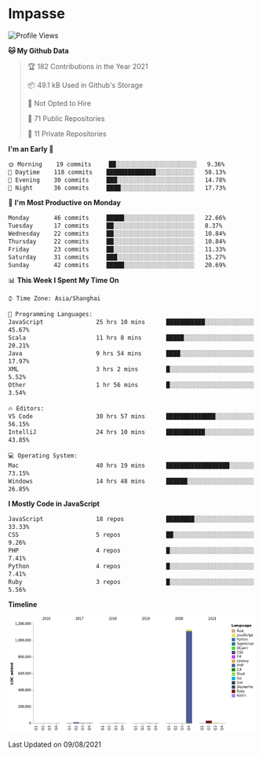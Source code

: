 # Impasse

<!--START_SECTION:waka-->
![Profile Views](http://img.shields.io/badge/Profile%20Views-1-blue)

**🐱 My Github Data** 

> 🏆 182 Contributions in the Year 2021
 > 
> 📦 49.1 kB Used in Github's Storage 
 > 
> 🚫 Not Opted to Hire
 > 
> 📜 71 Public Repositories 
 > 
> 🔑 11 Private Repositories  
 > 
**I'm an Early 🐤** 

```text
🌞 Morning    19 commits     ██░░░░░░░░░░░░░░░░░░░░░░░   9.36% 
🌆 Daytime    118 commits    ██████████████░░░░░░░░░░░   58.13% 
🌃 Evening    30 commits     ███░░░░░░░░░░░░░░░░░░░░░░   14.78% 
🌙 Night      36 commits     ████░░░░░░░░░░░░░░░░░░░░░   17.73%

```
📅 **I'm Most Productive on Monday** 

```text
Monday       46 commits     █████░░░░░░░░░░░░░░░░░░░░   22.66% 
Tuesday      17 commits     ██░░░░░░░░░░░░░░░░░░░░░░░   8.37% 
Wednesday    22 commits     ██░░░░░░░░░░░░░░░░░░░░░░░   10.84% 
Thursday     22 commits     ██░░░░░░░░░░░░░░░░░░░░░░░   10.84% 
Friday       23 commits     ██░░░░░░░░░░░░░░░░░░░░░░░   11.33% 
Saturday     31 commits     ███░░░░░░░░░░░░░░░░░░░░░░   15.27% 
Sunday       42 commits     █████░░░░░░░░░░░░░░░░░░░░   20.69%

```


📊 **This Week I Spent My Time On** 

```text
⌚︎ Time Zone: Asia/Shanghai

💬 Programming Languages: 
JavaScript               25 hrs 10 mins      ███████████░░░░░░░░░░░░░░   45.67% 
Scala                    11 hrs 8 mins       █████░░░░░░░░░░░░░░░░░░░░   20.21% 
Java                     9 hrs 54 mins       ████░░░░░░░░░░░░░░░░░░░░░   17.97% 
XML                      3 hrs 2 mins        █░░░░░░░░░░░░░░░░░░░░░░░░   5.52% 
Other                    1 hr 56 mins        █░░░░░░░░░░░░░░░░░░░░░░░░   3.54%

🔥 Editors: 
VS Code                  30 hrs 57 mins      ██████████████░░░░░░░░░░░   56.15% 
IntelliJ                 24 hrs 10 mins      ███████████░░░░░░░░░░░░░░   43.85%

💻 Operating System: 
Mac                      40 hrs 19 mins      ██████████████████░░░░░░░   73.15% 
Windows                  14 hrs 48 mins      ██████░░░░░░░░░░░░░░░░░░░   26.85%

```

**I Mostly Code in JavaScript** 

```text
JavaScript               18 repos            ████████░░░░░░░░░░░░░░░░░   33.33% 
CSS                      5 repos             ██░░░░░░░░░░░░░░░░░░░░░░░   9.26% 
PHP                      4 repos             █░░░░░░░░░░░░░░░░░░░░░░░░   7.41% 
Python                   4 repos             █░░░░░░░░░░░░░░░░░░░░░░░░   7.41% 
Ruby                     3 repos             █░░░░░░░░░░░░░░░░░░░░░░░░   5.56%

```


**Timeline**

![Chart not found](https://raw.githubusercontent.com/impasse/impasse/master/charts/bar_graph.png) 


 Last Updated on 09/08/2021
<!--END_SECTION:waka-->
